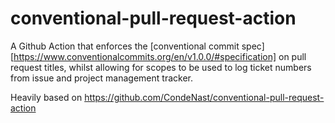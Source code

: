 # conventional-pull-request-action

A Github Action that enforces the [conventional commit spec][https://www.conventionalcommits.org/en/v1.0.0/#specification] on pull request titles, whilst allowing for scopes to be used to log ticket numbers from issue and project management tracker.

Heavily based on https://github.com/CondeNast/conventional-pull-request-action

